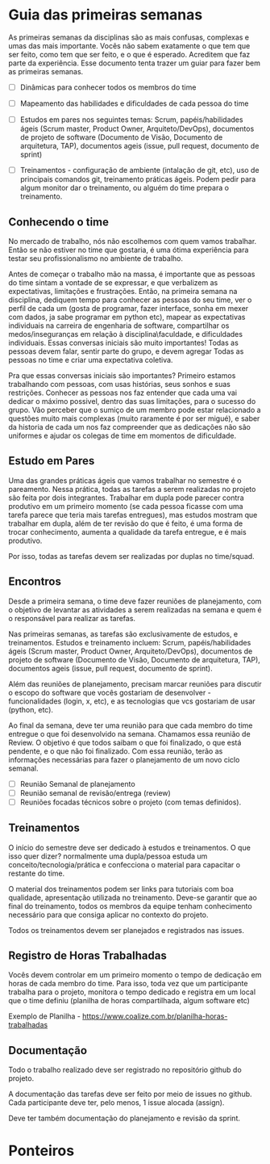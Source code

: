# Guia das primeiras semanas

As primeiras semanas da disciplinas são as mais confusas, complexas e umas das mais importante.
Vocês não sabem exatamente o que tem que ser feito, como tem que ser feito, e o que é esperado. Acreditem que faz parte da experiência. Esse documento tenta trazer um guiar para fazer bem as primeiras semanas.

- [ ] Dinâmicas para conhecer todos os membros do time
- [ ] Mapeamento das habilidades e dificuldades de cada pessoa do time
- [ ] Estudos em pares nos seguintes temas: Scrum, papéis/habilidades ágeis (Scrum master, Product Owner, Arquiteto/DevOps), documentos de projeto de software (Documento de Visão, Documento de arquitetura, TAP), documentos ageis (issue, pull request, documento de sprint)
- [ ] Treinamentos - configuração de ambiente (intalação de git, etc), uso de principais comandos git, treinamento práticas ágeis. Podem pedir para algum monitor dar o treinamento, ou alguém do time prepara o treinamento.


## Conhecendo o time

No mercado de trabalho, nós não escolhemos com quem vamos trabalhar. Então se não estiver no time que gostaria, é uma ótima experiência para testar seu profissionalismo no ambiente de trabalho. 

Antes de começar o trabalho mão na massa, é importante que as pessoas do time sintam a vontade de se expressar, e que verbalizem as expectativas, limitações e frustrações. Então, na primeira semana na disciplina, dediquem tempo para conhecer as pessoas do seu time, ver o perfil de cada um (gosta de programar, fazer interface, sonha em mexer com dados, ja sabe programar em python etc), mapear as expectativas individuais na carreira de engenharia de software, compartilhar os medos/inseguranças em relação à disciplina\faculdade, e dificuldades individuais. Essas conversas iniciais são muito importantes! Todas as pessoas devem falar, sentir parte do grupo, e devem agregar Todas as pessoas no time e criar uma expectativa coletiva.

Pra que essas conversas iniciais são importantes? Primeiro estamos trabalhando com pessoas, com usas histórias, seus sonhos e suas restrições. Conhecer as pessoas nos faz entender que cada uma vai dedicar o máximo possivel, dentro das suas limitações, para o sucesso do grupo. Vão perceber que o sumiço de um membro pode estar relacionado a questões muito mais complexas (muito raramente é por ser migué), e saber da historia de cada um nos faz compreender que as dedicações não são uniformes e ajudar os colegas de time em momentos de dificuldade.


## Estudo em Pares

Uma das grandes práticas ágeis que vamos trabalhar no semestre é o pareamento. Nessa prática, todas as tarefas a serem realizadas no projeto são feita por dois integrantes. Trabalhar em dupla pode parecer contra produtivo em um primeiro momento (se cada pessoa ficasse com uma tarefa parece que teria mais tarefas entregues), mas estudos mostram que trabalhar em dupla, além de ter revisão do que é feito, é uma forma de trocar conhecimento, aumenta a qualidade da tarefa entregue, e é mais produtivo. 

Por isso, todas as tarefas devem ser realizadas por duplas no time/squad. 

## Encontros

Desde a primeira semana, o time deve fazer reuniões de planejamento, com o objetivo de levantar as atividades a serem realizadas na semana e quem é o responsável para realizar as tarefas. 

Nas primeiras semanas, as tarefas são exclusivamente de estudos, e treinamentos. Estudos e treinamento incluem:
Scrum, papéis/habilidades ágeis (Scrum master, Product Owner, Arquiteto/DevOps), documentos de projeto de software (Documento de Visão, Documento de arquitetura, TAP), documentos ageis (issue, pull request, documento de sprint).

Além das reuniões de planejamento, precisam marcar reuniões para discutir o escopo do software que vocês gostariam de desenvolver - funcionalidades (login, x, etc), e as tecnologias que vcs gostariam de usar (python, etc). 

Ao final da semana, deve ter uma reunião para que cada membro do time entregue o que foi desenvolvido na semana. Chamamos essa reunião de Review. O objetivo é que todos saibam o que foi finalizado, o que está pendente, e o que não foi finalizado. Com essa reunião, terão as informações necessárias para fazer o planejamento de um novo ciclo semanal.

- [ ] Reunião Semanal de planejamento
- [ ] Reunião semanal de revisão/entrega (review)
- [ ] Reuniões focadas técnicos sobre o projeto (com temas definidos).

## Treinamentos

O início do semestre deve ser dedicado à estudos e treinamentos. O que isso quer dizer? normalmente uma dupla/pessoa estuda um conceito/tecnologia/prática e confecciona o material para capacitar o restante do time. 

O material dos treinamentos podem ser links para tutoriais com boa qualidade, apresentação utilizada no treinamento. Deve-se garantir que ao final do treinamento, todos os membros da equipe tenham conhecimento necessário para que consiga aplicar no contexto do projeto.

Todos os treinamentos devem ser planejados e registrados nas issues.

## Registro de Horas Trabalhadas

Vocês devem controlar em um primeiro momento o tempo de dedicação em horas de cada membro do time. Para isso, toda vez que um participante trabalha para o projeto, monitora o tempo dedicado e registra em um local que o time definiu (planilha de horas compartilhada, algum software etc)

Exemplo de Planilha - https://www.coalize.com.br/planilha-horas-trabalhadas

## Documentação

Todo o trabalho realizado deve ser registrado no repositório github do projeto. 

A documentação das tarefas deve ser feito por meio de issues no github. Cada participante deve ter, pelo menos, 1 issue alocada (assign).

Deve ter também documentação do planejamento e revisão da sprint.



# Ponteiros



